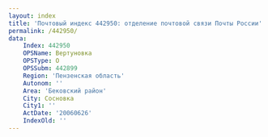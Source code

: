 ```yaml
---
layout: index
title: 'Почтовый индекс 442950: отделение почтовой связи Почты России'
permalink: /442950/
data:
    Index: 442950
    OPSName: Вертуновка
    OPSType: О
    OPSSubm: 442899
    Region: 'Пензенская область'
    Autonom: ''
    Area: 'Бековский район'
    City: Сосновка
    City1: ''
    ActDate: '20060626'
    IndexOld: ''
---
```

